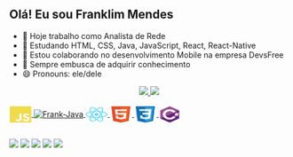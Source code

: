 ## Olá! Eu sou Franklim Mendes

- 🔭 Hoje trabalho como Analista de Rede
- 🌱 Estudando HTML, CSS, Java, JavaScript, React, React-Native
- 👯 Estou colaborando no desenvolvimento Mobile na empresa DevsFree
- 🤔 Sempre embusca de adquirir conhecimento
- 😄 Pronouns: ele/dele 

<div align="center">
  <a href="https://github.com/FranklimMendes">
  <img height="180em" src="https://github-readme-stats.vercel.app/api?username=FranklimMendes&show_icons=true&theme=dark&include_all_commits=true&count_private=true"/>
  <img height="180em" src="https://github-readme-stats.vercel.app/api/top-langs/?username=FranklimMendes&layout=compact&langs_count=7&theme=dark"/>
</div>
  
  <div style="display: inline_block"><br>
  <img align="center" alt="Frank-Js" height="30" width="40" src="https://raw.githubusercontent.com/devicons/devicon/master/icons/javascript/javascript-plain.svg">
  <img align="center" alt="Frank-Java" height="30" width="40" src="https://cdn.jsdelivr.net/gh/devicons/devicon/icons/java/java-original-wordmark.svg">
  <img align="center" alt="Frank-React" height="30" width="40" src="https://raw.githubusercontent.com/devicons/devicon/master/icons/react/react-original.svg">
  <img align="center" alt="Frank-HTML" height="30" width="40" src="https://raw.githubusercontent.com/devicons/devicon/master/icons/html5/html5-original.svg">
  <img align="center" alt="Frank-CSS" height="30" width="40" src="https://raw.githubusercontent.com/devicons/devicon/master/icons/css3/css3-original.svg">
  <img align="center" alt="Frank-Csharp" height="30" width="40" src="https://raw.githubusercontent.com/devicons/devicon/master/icons/csharp/csharp-original.svg"> 
    
##    
    
   <div>
   
  <a href="https://www.instagram.com/franklimrecelly" target="_blank"><img src="https://img.shields.io/badge/-Instagram-%23E4405F?style=for-the-badge&logo=instagram&logoColor=white" target="_blank"></a>
  <a href="https://discord.gg/Franklim Mendes" target="_blank"><img src="https://img.shields.io/badge/Discord-7289DA?style=for-the-badge&logo=discord&logoColor=white" target="_blank"></a> 
  <a href = "mailto:franklim.r.mendes@gmail.com"><img src="https://img.shields.io/badge/-Gmail-%23333?style=for-the-badge&logo=gmail&logoColor=white" target="_blank"></a>
  <a href="https://www.linkedin.com/in/franklim-mendes" target="_blank"><img src="https://img.shields.io/badge/-LinkedIn-%230077B5?style=for-the-badge&logo=linkedin&logoColor=white" target="_blank"></a>
  <a href="+5581986701135" target="_blank"><img src="https://img.shields.io/badge/WhatsApp-25D366?style=for-the-badge&logo=whatsapp&logoColor=white" target="_blank"></a> 
     
     
     
     
     
     
     
     
     
     
     
   </div>  
